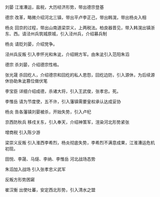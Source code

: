 刘晏 江淮漕运，盐税，大历经济形势，带出德宗登基

德宗 改革，略微介绍河北三镇，带出平卢李正己，带出韩滉，带出杨炎入相

杨炎 回京的过程，带出山南道梁崇义，上两税法。柏良器晋见，带入韩滉出镇浙东、西。请泾州兵筑城原城，引入泾州兵，介绍募兵制

杨炎 请贬刘晏，介绍党争。

泾州兵反叛 引入李怀光和朱泚，介绍朔方军。由朱泚引入范阳朱滔

德宗 杀刘晏，介绍德宗性格。

张光晟 杀回纥人，介绍德宗和回纥的私人恩怨，回纥边防，引入源休，为后续源休协助朱泚篡位做伏笔

李宝臣 详细介绍成德，杀诸大将，引入王武俊，张孝忠。死。

李惟岳 请为节度使，五不许，引入藩镇需要皇权承认达成妥协

杨炎 告各藩镇刘晏被杀，开始失势，引入卢杞

京西防秋兵 移戍关东，引入奉天，介绍神策军，渲染河北形势紧张

增商税 引入陈少游

梁崇义反叛 引入淮西李希烈，杨炎彻底失势，李希烈不满意成果，江淮漕运危机初现。

田悦、李晟、马燧、李纳、李惟岳 河北战场态势

朱滔加入战场 引入张孝忠义武军

反叛方形势困窘

崔汉衡 出使吐蕃，安定西北形势，引入清水之盟



